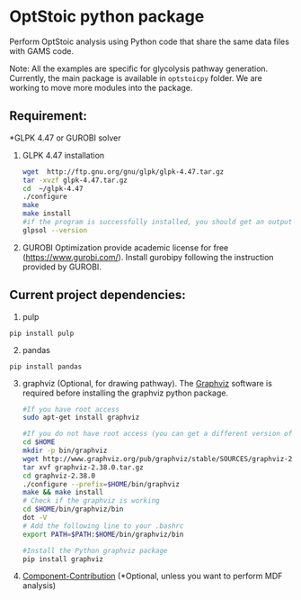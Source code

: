 OptStoic python package
========================
Perform OptStoic analysis using Python code that share the same data files with GAMS code.

Note: All the examples are specific for glycolysis pathway generation. 
Currently, the main package is available in `optstoicpy` folder. We are working to move more modules into the package. 


## Requirement:
*GLPK 4.47 or GUROBI solver

1. GLPK 4.47 installation
    ```bash
    wget  http://ftp.gnu.org/gnu/glpk/glpk-4.47.tar.gz
    tar -xvzf glpk-4.47.tar.gz
    cd  ~/glpk-4.47
    ./configure
    make
    make install
    #if the program is successfully installed, you should get an output by typing
    glpsol --version
    ```

2. GUROBI Optimization provide academic license for free (https://www.gurobi.com/). Install gurobipy following the instruction provided by GUROBI. 


## Current project dependencies:
1. pulp
```
pip install pulp
```

2. pandas
```
pip install pandas
```

3. graphviz (Optional, for drawing pathway). The [Graphviz](https://www.graphviz.org/) software is required before installing the graphviz python package. 
    ```bash
    #If you have root access
    sudo apt-get install graphviz

    #If you do not have root access (you can get a different version of Graphviz from their website https://www.graphviz.org/download/)
    cd $HOME
    mkdir -p bin/graphviz
    wget http://www.graphviz.org/pub/graphviz/stable/SOURCES/graphviz-2.38.0.tar.gz
    tar xvf graphviz-2.38.0.tar.gz
    cd graphviz-2.38.0
    ./configure --prefix=$HOME/bin/graphviz
    make && make install
    # Check if the graphviz is working
    cd $HOME/bin/graphviz/bin
    dot -V
    # Add the following line to your .bashrc
    export PATH=$PATH:$HOME/bin/graphviz/bin

    #Install the Python graphviz package
    pip install graphviz
    ```

4. [Component-Contribution](https://github.com/eladnoor/component-contribution) (*Optional, unless you want to perform MDF analysis)


